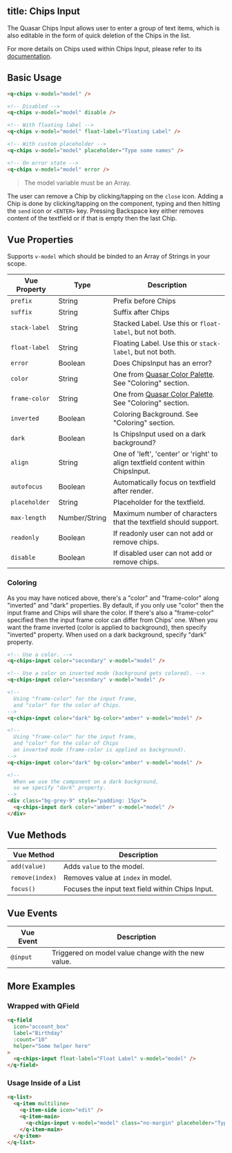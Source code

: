 title: Chips Input
---
The Quasar Chips Input allows user to enter a group of text items, which is also editable in the form of quick deletion of the Chips in the list.

For more details on Chips used within Chips Input, please refer to its [documentation](/components/chip.html).

<input type="hidden" data-fullpage-demo="form/text-input/chips">

## Basic Usage

``` html
<q-chips v-model="model" />

<!-- Disabled -->
<q-chips v-model="model" disable />

<!-- With floating label -->
<q-chips v-model="model" float-label="Floating Label" />

<!-- With custom placeholder -->
<q-chips v-model="model" placeholder="Type some names" />

<!-- On error state -->
<q-chips v-model="model" error />
```

> The model variable must be an Array.

The user can remove a Chip by clicking/tapping on the `close` icon. Adding a Chip is done by clicking/tapping on the component, typing and then hitting the `send` icon or `<ENTER>` key. Pressing Backspace key either removes content of the textfield or if that is empty then the last Chip.

## Vue Properties
Supports `v-model` which should be binded to an Array of Strings in your scope.

| Vue Property | Type | Description |
| --- | --- | --- |
| `prefix` | String | Prefix before Chips |
| `suffix` | String | Suffix after Chips |
| `stack-label` | String | Stacked Label. Use this or `float-label`, but not both. |
| `float-label` | String | Floating Label. Use this or `stack-label`, but not both. |
| `error` | Boolean | Does ChipsInput has an error? |
| `color` | String | One from [Quasar Color Palette](/components/color-palette.html). See "Coloring" section. |
| `frame-color` | String | One from [Quasar Color Palette](/components/color-palette.html). See "Coloring" section. |
| `inverted` | Boolean | Coloring Background. See "Coloring" section. |
| `dark` | Boolean | Is ChipsInput used on a dark background? |
| `align` | String | One of 'left', 'center' or 'right' to align textfield content within ChipsInput. |
| `autofocus` | Boolean | Automatically focus on textfield after render. |
| `placeholder` | String | Placeholder for the textfield. |
| `max-length` | Number/String | Maximum number of characters that the textfield should support. |
| `readonly` | Boolean | If readonly user can not add or remove chips. |
| `disable` | Boolean | If disabled user can not add or remove chips. |

### Coloring
As you may have noticed above, there's a "color" and "frame-color" along "inverted" and "dark" properties.
By default, if you only use "color" then the input frame and Chips will share the color. If there's also a "frame-color" specified then the input frame color can differ from Chips' one.
When you want the frame inverted (color is applied to background), then specify "inverted" property.
When used on a dark background, specify "dark" property.

```html
<!-- Use a color. -->
<q-chips-input color="secondary" v-model="model" />

<!-- Use a color on inverted mode (background gets colored). -->
<q-chips-input color="secondary" v-model="model" />

<!--
  Using "frame-color" for the input frame,
  and "color" for the color of Chips.
-->
<q-chips-input color="dark" bg-color="amber" v-model="model" />

<!--
  Using "frame-color" for the input frame,
  and "color" for the color of Chips
  on inverted mode (frame-color is applied as background).
-->
<q-chips-input color="dark" bg-color="amber" v-model="model" />

<!--
  When we use the component on a dark background,
  so we specify "dark" property.
-->
<div class="bg-grey-9" style="padding: 15px">
  <q-chips-input dark color="amber" v-model="model" />
</div>
```

## Vue Methods
| Vue Method | Description |
| --- | --- |
| `add(value)` | Adds `value` to the model. |
| `remove(index)` | Removes value at `index` in model. |
| `focus()` | Focuses the input text field within Chips Input. |

## Vue Events
| Vue Event | Description |
| --- | --- |
| `@input` | Triggered on model value change with the new value. |

## More Examples

### Wrapped with QField
```html
<q-field
  icon="account_box"
  label="Birthday"
  :count="10"
  helper="Some helper here"
>
  <q-chips-input float-label="Float Label" v-model="model" />
</q-field>
```

### Usage Inside of a List
``` html
<q-list>
  <q-item multiline>
    <q-item-side icon="edit" />
    <q-item-main>
      <q-chips-input v-model="model" class="no-margin" placeholder="Type names"/>
    </q-item-main>
  </q-item>
</q-list>
```
